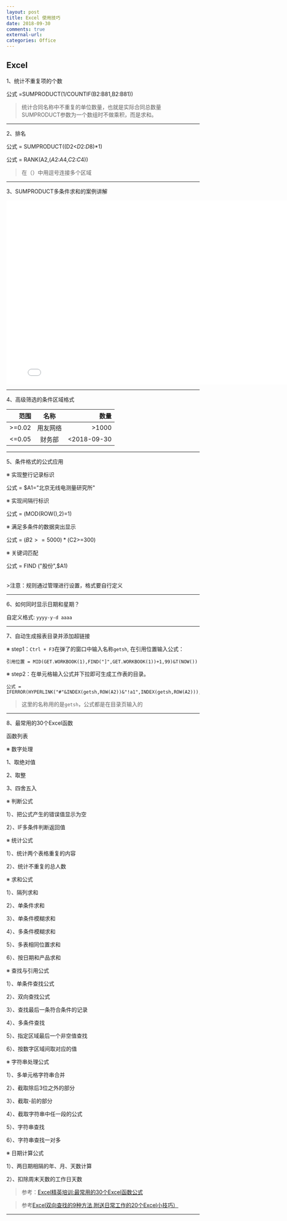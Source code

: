 ```yaml
---
layout: post
title: Excel 使用技巧
date: 2018-09-30
comments: true
external-url:
categories: Office 
---
```



## Excel 


1、统计不重复项的个数

公式 =SUMPRODUCT(1/COUNTIF(B2:B81,B2:B81))
>统计合同名称中不重复的单位数量，也就是实际合同总数量
>SUMPRODUCT参数为一个数组时不做乘积，而是求和。

---

2、排名

公式 = SUMPRODUCT((D2<$D$2:$D$8)*1)

公式 = RANK(A2,($A$2:$A$4,$C$2:$C$4))

>在（）中用逗号连接多个区域

---

3、SUMPRODUCT多条件求和的案例讲解


<div class="cloud-tie-wrapper">
<iframe width="800" 
        height="480"
        src="//player.bilibili.com/player.html?aid=11711196&cid=19346720&page=1" scrolling="no" border="0" frameborder="no" framespacing="0" allowfullscreen="true"> </iframe>
</div>


---
4、高级筛选的条件区域格式

| 范围 | 名称 | 数量 |
| ------: | :------: | ------:|
| >=0.02| 用友网络 | >1000 |
| <=0.05 | 财务部| <2018-09-30 |


---

5、条件格式的公式应用

※ 实现整行记录标识

公式 = $A1="北京无线电测量研究所"

※ 实现间隔行标识

公式 = (MOD(ROW(),2)=1)

※ 满足多条件的数据突出显示

公式 = ($B2>=5000)*($C2>=300)

※ 关键词匹配

公式 = FIND ("股份",$A1)

<br>
>注意：规则通过管理进行设置，格式要自行定义


---
6、如何同时显示日期和星期？


自定义格式:  `yyyy-y-d aaaa` 


---

7、自动生成报表目录并添加超链接

※ step1：`Ctrl + F3`在弹了的窗口中输入名称`getsh`, 在引用位置输入公式：

~~~
引用位置 = MID(GET.WORKBOOK(1),FIND("]",GET.WORKBOOK(1))+1,99)&T(NOW())
~~~

※ step2：在单元格输入公式并下拉即可生成工作表的目录。

~~~
公式 = IFERROR(HYPERLINK("#"&INDEX(getsh,ROW(A2))&"!a1",INDEX(getsh,ROW(A2))),"")
~~~

>这里的名称用的是`getsh`，公式都是在目录页输入的

---


8、最常用的30个Excel函数

函数列表

※ 数字处理

1、取绝对值

2、取整

3、四舍五入


※ 判断公式

1）、把公式产生的错误值显示为空

2）、IF多条件判断返回值

※ 统计公式

1）、统计两个表格重复的内容

2）、统计不重复的总人数



※ 求和公式

1）、隔列求和

2）、单条件求和

3）、单条件模糊求和

4）、多条件模糊求和

5）、多表相同位置求和

6）、按日期和产品求和



※ 查找与引用公式

1）、单条件查找公式

2）、双向查找公式

3）、查找最后一条符合条件的记录

4）、多条件查找

5）、指定区域最后一个非空值查找

6）、按数字区域间取对应的值



※ 字符串处理公式

1）、多单元格字符串合并

2）、截取除后3位之外的部分

3）、截取-前的部分

4）、截取字符串中任一段的公式

5）、字符串查找

6）、字符串查找一对多



※ 日期计算公式 

1）、两日期相隔的年、月、天数计算

2）、扣除周末天数的工作日天数


>参考：[Excel精英培训:最常用的30个Excel函数公式](https://mp.weixin.qq.com/s?__biz=MjM5NDYyNzAzNQ==&mid=2652913414&idx=1&sn=0f1ce55dff1142a2b986e54b681d48fc&chksm=bd5073b28a27faa4139587922a762b36456e28090dcbdb38950d9291301c45a104605717de4c&mpshare=1&scene=1&srcid=1001UaMS65oAt9nhYDfS22WS#rd)


>参考[Excel双向查找的9种方法,附送日常工作的20个Excel小技巧）](https://mp.weixin.qq.com/s?__biz=MjM5NTk5NDk0Mg%3D%3D&idx=5&mid=2651539731&sn=824bf439219d1c03ded7e4d2226bcae1)

---